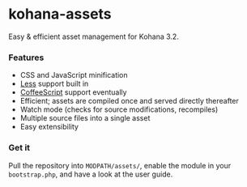 # kohana-assets

Easy & efficient asset management for Kohana 3.2.

### Features

  - CSS and JavaScript minification
  - [Less](http://leafo.net/lessphp/) support built in
  - [CoffeeScript](http://github.com/alxlit/coffeescript-php) support eventually
  - Efficient; assets are compiled once and served directly thereafter
  - Watch mode (checks for source modifications, recompiles)
  - Multiple source files into a single asset
  - Easy extensibility

### Get it

Pull the repository into `MODPATH/assets/`, enable the module in your 
`bootstrap.php`, and have a look at the user guide.


